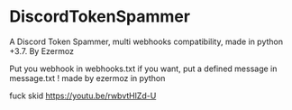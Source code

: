 # DiscordTokenSpammer
A Discord Token Spammer, multi webhooks compatibility, made in python +3.7. By Ezermoz

Put you webhook in webhooks.txt 
if you want, put a defined message in message.txt !
made by ezermoz in python

fuck skid 
https://youtu.be/rwbvtHlZd-U
